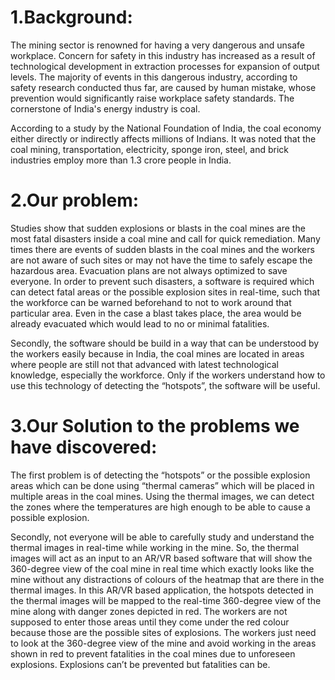 # 1.Background: 
The mining sector is renowned for having a very dangerous and unsafe workplace. Concern for safety in this industry has increased as a result of technological development in extraction processes for expansion of output levels. The majority of events in this dangerous industry, according to safety research conducted thus far, are caused by human mistake, whose prevention would significantly raise workplace safety standards. The cornerstone of India's energy industry is coal. 

According to a study by the National Foundation of India, the coal economy either directly or indirectly affects millions of Indians. It was noted that the coal mining, transportation, electricity, sponge iron, steel, and brick industries employ more than 1.3 crore people in India. 

# 2.Our problem:

Studies show that sudden explosions or blasts in the coal mines are the most fatal disasters inside a coal mine and call for quick remediation. Many times there are events of sudden blasts in the coal mines and the workers are not aware of such sites or may not have the time to safely escape the hazardous area. Evacuation plans are not always optimized to save everyone. In order to prevent such disasters, a software is required which can detect fatal areas or the possible explosion sites in real-time, such that the workforce can be warned beforehand to not to work around that particular area. Even in the case a blast takes place, the area would be already evacuated which would lead to no or minimal fatalities.

Secondly, the software should be build in a way that can be understood by the workers easily because in India, the coal mines are located in areas where people are still not that advanced with latest technological knowledge, especially the workforce. Only if the workers understand how to use this technology of detecting the “hotspots”, the software will be useful.

# 3.Our Solution to the problems we have discovered:

The first problem is of detecting the “hotspots” or the possible explosion areas which can be done using “thermal cameras” which will be placed in multiple areas in the coal mines. Using the thermal images, we can detect the zones where the temperatures are high enough to be able to cause a possible explosion.

Secondly, not everyone will be able to carefully study and understand the thermal images in real-time while working in the mine. So, the thermal images will act as an input to an AR/VR based software that will show the 360-degree view of the coal mine in real time which exactly looks like the mine without any distractions of colours of the heatmap that are there in the thermal images. In this AR/VR based application, the hotspots detected in the thermal images will be mapped to the real-time 360-degree view of the mine along with danger zones depicted in red. The workers are not supposed to enter those areas until they come under the red colour because those are the possible sites of explosions.
The workers just need to look at the 360-degree view of the mine and avoid working in the areas shown in red to prevent fatalities in the coal mines due to unforeseen explosions. Explosions can’t be prevented but fatalities can be.


